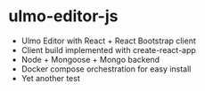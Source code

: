 # ulmo-editor-js
* Ulmo Editor with React + React Bootstrap client
* Client build implemented with create-react-app
* Node + Mongoose + Mongo backend
* Docker compose orchestration for easy install
* Yet another test
